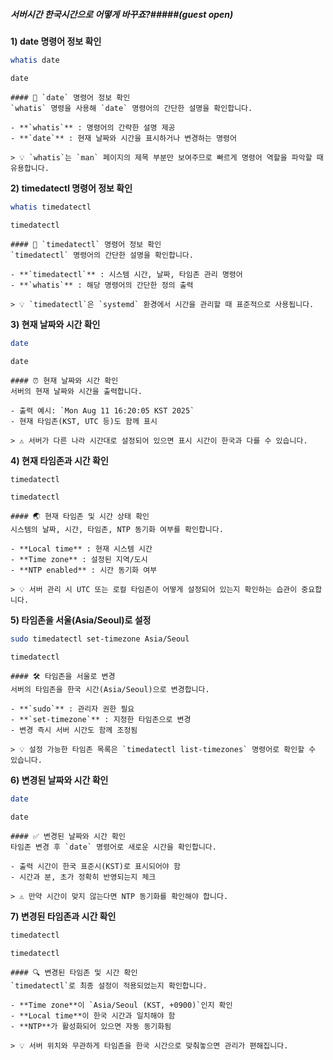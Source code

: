 ##### 서버시간 한국시간으로 어떻게 바꾸죠?#####(guest open)

**1) date 명령어 정보 확인**

```bash
whatis date
```

```tech
date
```

```desc
#### 📖 `date` 명령어 정보 확인
`whatis` 명령을 사용해 `date` 명령어의 간단한 설명을 확인합니다.

- **`whatis`** : 명령어의 간략한 설명 제공
- **`date`** : 현재 날짜와 시간을 표시하거나 변경하는 명령어

> 💡 `whatis`는 `man` 페이지의 제목 부분만 보여주므로 빠르게 명령어 역할을 파악할 때 유용합니다.
```

**2) timedatectl 명령어 정보 확인**

```bash
whatis timedatectl
```

```tech
timedatectl
```

```desc
#### 📖 `timedatectl` 명령어 정보 확인
`timedatectl` 명령어의 간단한 설명을 확인합니다.

- **`timedatectl`** : 시스템 시간, 날짜, 타임존 관리 명령어
- **`whatis`** : 해당 명령어의 간단한 정의 출력

> 💡 `timedatectl`은 `systemd` 환경에서 시간을 관리할 때 표준적으로 사용됩니다.
```

**3) 현재 날짜와 시간 확인**

```bash
date
```

```tech
date
```

```desc
#### ⏰ 현재 날짜와 시간 확인
서버의 현재 날짜와 시간을 출력합니다.

- 출력 예시: `Mon Aug 11 16:20:05 KST 2025`
- 현재 타임존(KST, UTC 등)도 함께 표시

> ⚠️ 서버가 다른 나라 시간대로 설정되어 있으면 표시 시간이 한국과 다를 수 있습니다.
```

**4) 현재 타임존과 시간 확인**

```bash
timedatectl
```

```tech
timedatectl
```

```desc
#### 🌏 현재 타임존 및 시간 상태 확인
시스템의 날짜, 시간, 타임존, NTP 동기화 여부를 확인합니다.

- **Local time** : 현재 시스템 시간
- **Time zone** : 설정된 지역/도시
- **NTP enabled** : 시간 동기화 여부

> 💡 서버 관리 시 UTC 또는 로컬 타임존이 어떻게 설정되어 있는지 확인하는 습관이 중요합니다.
```

**5) 타임존을 서울(Asia/Seoul)로 설정**

```bash
sudo timedatectl set-timezone Asia/Seoul
```

```tech
timedatectl
```

```desc
#### 🛠 타임존을 서울로 변경
서버의 타임존을 한국 시간(Asia/Seoul)으로 변경합니다.

- **`sudo`** : 관리자 권한 필요
- **`set-timezone`** : 지정한 타임존으로 변경
- 변경 즉시 서버 시간도 함께 조정됨

> 💡 설정 가능한 타임존 목록은 `timedatectl list-timezones` 명령어로 확인할 수 있습니다.
```

**6) 변경된 날짜와 시간 확인**

```bash
date
```

```tech
date
```

```desc
#### ✅ 변경된 날짜와 시간 확인
타임존 변경 후 `date` 명령어로 새로운 시간을 확인합니다.

- 출력 시간이 한국 표준시(KST)로 표시되어야 함
- 시간과 분, 초가 정확히 반영되는지 체크

> ⚠️ 만약 시간이 맞지 않는다면 NTP 동기화를 확인해야 합니다.
```

**7) 변경된 타임존과 시간 확인**

```bash
timedatectl
```

```tech
timedatectl
```

```desc
#### 🔍 변경된 타임존 및 시간 확인
`timedatectl`로 최종 설정이 적용되었는지 확인합니다.

- **Time zone**이 `Asia/Seoul (KST, +0900)`인지 확인
- **Local time**이 한국 시간과 일치해야 함
- **NTP**가 활성화되어 있으면 자동 동기화됨

> 💡 서버 위치와 무관하게 타임존을 한국 시간으로 맞춰놓으면 관리가 편해집니다.
```
